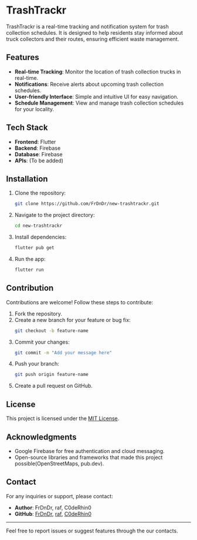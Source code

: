 # TrashTrackr

TrashTrackr is a real-time tracking and notification system for trash collection schedules. It is designed to help residents stay informed about truck collectors and their routes, ensuring efficient waste management.

## Features

- **Real-time Tracking**: Monitor the location of trash collection trucks in real-time.
- **Notifications**: Receive alerts about upcoming trash collection schedules.
- **User-friendly Interface**: Simple and intuitive UI for easy navigation.
- **Schedule Management**: View and manage trash collection schedules for your locality.

## Tech Stack

- **Frontend**: Flutter
- **Backend**: Firebase
- **Database**: Firebase
- **APIs**: (To be added)

## Installation

1. Clone the repository:
   ```bash
   git clone https://github.com/FrDnDr/new-trashtrackr.git
   ```

2. Navigate to the project directory:
   ```bash
   cd new-trashtrackr
   ```

3. Install dependencies:
   ```bash
   flutter pub get
   ```

4. Run the app:
   ```bash
   flutter run
   ```

## Contribution

Contributions are welcome! Follow these steps to contribute:

1. Fork the repository.
2. Create a new branch for your feature or bug fix:
   ```bash
   git checkout -b feature-name
   ```
3. Commit your changes:
   ```bash
   git commit -m "Add your message here"
   ```
4. Push your branch:
   ```bash
   git push origin feature-name
   ```
5. Create a pull request on GitHub.

## License

This project is licensed under the [MIT License](LICENSE).

## Acknowledgments

- Google Firebase for free authentication and cloud messaging.
- Open-source libraries and frameworks that made this project possible(OpenStreetMaps, pub.dev).

## Contact

For any inquiries or support, please contact:

- **Author**: FrDnDr, raf, C0deRhin0 
- **GitHub**: [FrDnDr](https://github.com/FrDnDr), [raf](https://github.com/rafaelbalderama), [C0deRhin0](https://github.com/C0deRhin0)

---

Feel free to report issues or suggest features through the our contacts.
